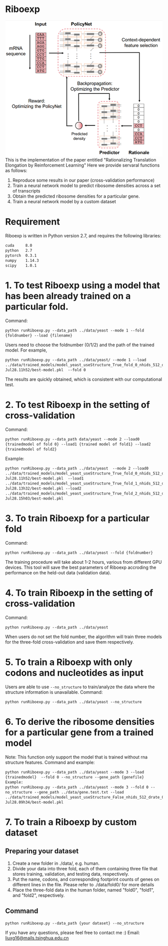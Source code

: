 # Riboexp
![](data/riboexp.PNG)
This is the implementation of the paper entitled "Rationalizing Translation Elongation by Reinforcement Learning"
Here we provide servaral functions as follows:
1. Reproduce some results in our paper (cross-validation performance)
2. Train a neural network model to predict ribosome densities across a set of transcripts
3. Obtain the predicted ribosome densities for a particular gene.
4. Train a neural network model by a custom dataset

# Requirement
Riboexp is written in Python version 2.7, and requires the following libraries:
```
cuda     8.0
python   2.7
pytorch  0.3.1
numpy    1.14.3
scipy    1.0.1
```
# 1. To test Riboexp using a model that has been already trained on a particular fold.
Command:
```
python runRiboexp.py --data_path ../data/yeast --mode 1 --fold {foldnumber} --load {filename}
```
Users need to choose the foldnumber (0/1/2) and the path of the trained model. For example,
```
python runRiboexp.py --data_path ../data/yeast/ --mode 1 --load ../data/trained_models/model_yeast_useStructure_True_fold_0_nhids_512_drate_0.4_mark_mark_lam_0.0083-Jul28.11h52/best-model.pkl  --fold 0
```
The results are quickly obtained, which is consistent with our computational test.

# 2. To test Riboexp in the setting of cross-validation
Command:
```
python runRiboexp.py --data_path data/yeast --mode 2 --load0 {trainedmodel of fold 0} --load1 {trained model of fold1} --load2 {trainedmodel of fold2}
```
Example:
```
python runRiboexp.py --data_path ../data/yeast  --mode 2 --load0 ../data/trained_models/model_yeast_useStructure_True_fold_0_nhids_512_drate_0.4_mark_mark_lam_0.0083-Jul28.11h52/best-model.pkl  --load1 ../data/trained_models/model_yeast_useStructure_True_fold_1_nhids_512_drate_0.4_mark_mark_lam_0.0083-Jul28.13h32/best-model.pkl --load2  ../data/trained_models/model_yeast_useStructure_True_fold_2_nhids_512_drate_0.4_mark_mark_lam_0.0083-Jul28.15h03/best-model.pkl
```


# 3. To train Riboexp for a particular fold
Command:
```
python runRiboexp.py --data_path ../data/yeast --fold {foldnumber}
```
The training procedure will take about 1-2 hours, various from different GPU devices. This tool will save the best parameters of Riboexp accroding the performance on the held-out data (validation data).
# 4. To train Riboexp in the setting of cross-validation
Command:
```
python runRiboexp.py --data_path ../data/yeast
```
When users do not set the fold number, the algorithm will train three models for the three-fold cross-validation and save them respectively.


# 5. To train a Riboexp with only codons and nucleotides as input
Users are able to use `--no_structure` to train/analyze the data where the structure information is unavailable.
Command:
```
python runRiboexp.py --data_path ../data/yeast --no_structure
```

# 6. To derive the ribosome densities for a particular gene from a trained model
Note: This function only support the model that is trained without rna structure features.
Command and example:
```
python runRiboexp.py --data_path ../data/yeast --mode 3 --load {trainedmodel}  --fold 0 --no_structure --gene_path {genefile}
Example:
python runRiboexp.py --data_path ../data/yeast --mode 3 --fold 0 --no_structure --gene_path ../data/gene.test.txt --load ../data/trained_models/model_yeast_useStructure_False_nhids_512_drate_0.4_mark_mark_lam_0.0083-Jul28.09h34/best-model.pkl
```

# 7. To train a Riboexp by custom dataset
## Preparing your dataset
1. Create a new folder in ./data/, e.g. human.
2. Divide your data into three fold, each of them containing three file that stores training, validation, and testing data, respectively.
3. Put the name, codons, and corresponding footprint counts of genes on different lines in the file. Please refer to ./data/fold0/ for more details
4. Place the three-fold data in the human folder, named "fold0",  "fold1", and "fold2", respectively.

## Command
```
python runRiboexp.py --data_path {your dataset} --no_structure
```
If you have any questions, please feel free to contact me :)
Email: liuxg16@mails.tsinghua.edu.cn


